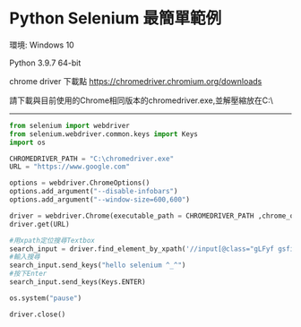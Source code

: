 # Python Selenium 最簡單範例

環境:   Windows 10 

Python 3.9.7 64-bit

chrome driver 下載點 https://chromedriver.chromium.org/downloads

請下載與目前使用的Chrome相同版本的chromedriver.exe,並解壓縮放在C:\

---



```python
from selenium import webdriver
from selenium.webdriver.common.keys import Keys
import os

CHROMEDRIVER_PATH = "C:\chromedriver.exe"
URL = "https://www.google.com"

options = webdriver.ChromeOptions()
options.add_argument("--disable-infobars")
options.add_argument("--window-size=600,600")

driver = webdriver.Chrome(executable_path = CHROMEDRIVER_PATH ,chrome_options = options)
driver.get(URL)

#用xpath定位搜尋Textbox
search_input = driver.find_element_by_xpath('//input[@class="gLFyf gsfi"]')
#輸入搜尋
search_input.send_keys("hello selenium ^_^")
#按下Enter
search_input.send_keys(Keys.ENTER)

os.system("pause")

driver.close()
```

